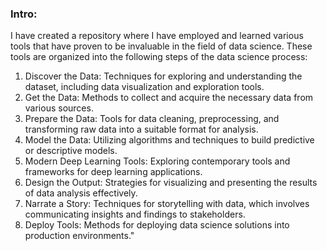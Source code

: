 ### Intro:

I have created a repository where I have employed and learned various tools that have proven to be invaluable in the field of data science. These tools are organized into the following steps of the data science process:

1. Discover the Data: Techniques for exploring and understanding the dataset, including data visualization and exploration tools.
2. Get the Data: Methods to collect and acquire the necessary data from various sources.
3. Prepare the Data: Tools for data cleaning, preprocessing, and transforming raw data into a suitable format for analysis.
4. Model the Data: Utilizing algorithms and techniques to build predictive or descriptive models.
5. Modern Deep Learning Tools: Exploring contemporary tools and frameworks for deep learning applications.
6. Design the Output: Strategies for visualizing and presenting the results of data analysis effectively.
7. Narrate a Story: Techniques for storytelling with data, which involves communicating insights and findings to stakeholders.
8. Deploy Tools: Methods for deploying data science solutions into production environments."